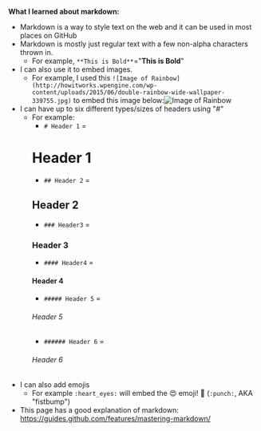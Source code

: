 **What I learned about markdown:**
* Markdown is a way to style text on the web and it can be used in most places on GitHub
* Markdown is mostly just regular text with a few non-alpha characters thrown in.
  * For example, ```**This is Bold**```="**This is Bold**"
* I can also use it to embed images.
  * For example, I used this ```![Image of Rainbow](http://howitworks.wpengine.com/wp-content/uploads/2015/06/double-rainbow-wide-wallpaper-339755.jpg)``` to embed this image below:![Image of Rainbow](http://howitworks.wpengine.com/wp-content/uploads/2015/06/double-rainbow-wide-wallpaper-339755.jpg)
* I can have up to six different types/sizes of headers using "#"
  * For example:
    * ```# Header 1``` =
    # Header 1        
    * ```## Header 2``` = 
    ## Header 2
    * ```### Header3``` = 
    ### Header 3
    * ```#### Header4``` = 
    #### Header 4
    * ```##### Header 5``` = 
    ###### Header 5
    * ```###### Header 6``` = 
    ###### Header 6
* I can also add emojis
  * For example ```:heart_eyes:``` will embed the :heart_eyes: emoji! :punch: (```:punch:```, AKA "fistbump")
* This page has a good explanation of markdown: https://guides.github.com/features/mastering-markdown/
